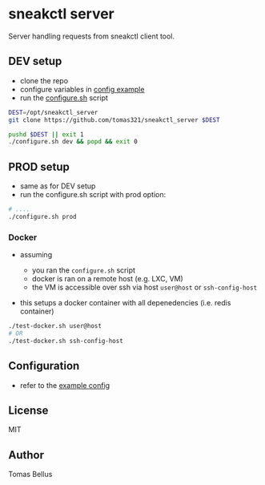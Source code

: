 # sneakctl server

Server handling requests from sneakctl client tool.

## DEV setup
- clone the repo
- configure variables in [config example](config/etc/sneakctl_server/config_example.yml) 
- run the [configure.sh](configure.sh) script
```bash
DEST=/opt/sneakctl_server
git clone https://github.com/tomas321/sneakctl_server $DEST

pushd $DEST || exit 1
./configure.sh dev && popd && exit 0
```

## PROD setup
- same as for DEV setup
- run the configure.sh script with prod option:
```bash
# ....
./configure.sh prod
```

### Docker
- assuming
    - you ran the `configure.sh` script
    - docker is ran on a remote host (e.g. LXC, VM)
    - the VM is accessible over ssh via host `user@host` or `ssh-config-host`

- this setups a docker container with all depenedencies (i.e. redis container)
```bash
./test-docker.sh user@host
# OR
./test-docker.sh ssh-config-host
```

## Configuration
- refer to the [example config](./config/etc/sneakctl_server/config_example.yml)

## License

MIT

## Author

Tomas Bellus

